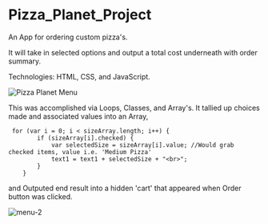 # Pizza_Planet_Project

 An App for ordering custom pizza's.

It will take in selected options and output a total cost underneath with order summary.

Technologies: HTML, CSS, and JavaScript.

![Pizza Planet Menu](https://user-images.githubusercontent.com/98543446/167223416-be7cd638-da49-4c8d-9fcd-c254d24e07d5.gif)

This was accomplished via Loops, Classes, and Array's. It tallied up choices made and associated values into an Array, 

```
 for (var i = 0; i < sizeArray.length; i++) {
        if (sizeArray[i].checked) {
            var selectedSize = sizeArray[i].value; //Would grab checked items, value i.e. 'Medium Pizza'
            text1 = text1 + selectedSize + "<br>";
        }
    }

```

and Outputed end result into a hidden 'cart' that appeared when Order button was clicked.

![menu-2](https://user-images.githubusercontent.com/98543446/167223624-e52ccbbb-7e25-4b68-93c2-be70cf903daf.png)
